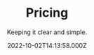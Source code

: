 ---
title: Pricing
date: 2022-10-02T14:13:58.000Z
subtitle: Keeping it clear and simple.
slug: "pricing"
hero_banner_image: "v1665679958/run-darken_iartyr.png"
blocks:
  - component: box
    title: 1-1 Personal Training (Pay as you go)
    description: £55 per hour session
    color: false
    badge: false
    badge_text: 12.5%
    width: full
  - component: box
    title: 1-1 Personal Training (4 sessions)
    description: £215
    color: true
    badge: false
    badge_text: 12.5.%
    width: half
  - component: box
    title: 1-1 Personal Training (12 sessions)
    description: £600
    color: true
    badge: false
    badge_text: 12.5% off
    width: half
  - component: box
    title: HIIT group classes
    description: £10 per class per person
    color: true
    badge: false
    badge_text: 12.5%
    width: half
  - component: box
    title: 2-1 Train with a partner
    description: £80 per session/£40 per person
    color: true
    badge: false
    badge_text: 12.5% off
    width: half
---
